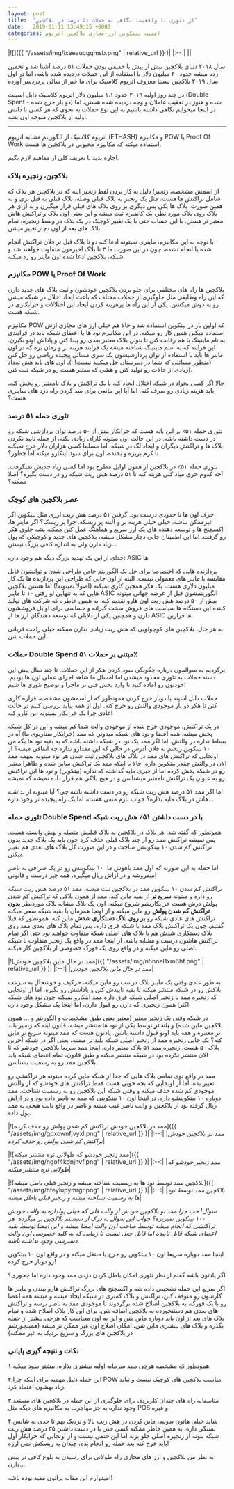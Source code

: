 ```yaml
---
layout: post
title:  "از تئوری تا واقعیت: نگاهی به حملات ۵۱ درصد در بلاکچین"
date:   2019-01-11 13:49:15 +0000
categories: امنیت بیتکوین ارز-مجازی بلاکچین اتریوم
---
```

|![]({{ "/assets/img/ixeeaucgqmsb.png" | relative_url }} )|
|:--:|
||

سال ۲۰۱۸ دنیای بلاکچین بیش از پیش با حقیقی بودن حملات ۵۱ درصد آشنا شد و تخمین زده میشه حدود ۲۰ میلیون دلار با استفاده از این حملات دزدیده شده باشه، اما در اول سال ۲۰۱۹ بلاکچین نسبتا معروف اتریوم کلاسیک برای ما خبر از سالی پردردسر آورده.

در چند روز اولیه ۲۰۱۹ حدود ۱.۱ میلیون دلار اتریوم کلاسیک دابل اسپنت (Double Spent - دو بار خرج شده) شده و هنوز در تعقیب عاملان و وجه دزدیده شده هستن، اما در اینجا میخوایم نگاهی داشته باشیم به این نوع حملات به نحوی که هر کسی با دانش اولیه از بلاکچین متوجه اون بشه.

---

اتریوم کلاسیک از الگوریتم مشابه اتریوم (ETHASH) و مکانیزم POW یا Proof Of Work استفاده میکنه که مکانیزم محبوبی در بلاکچین ها هست.

اجازه بدید تا تعریف کلی از مفاهیم لازم بگیم.

### بلاکچین، زنجیره بلاک

از اسمش مشخصه، زنجیر! دلیل به کار بردن لفظ زنجیر اینه که در بلاکچین هر بلاک که شامل تراکنش ها هست، مثل یک زنجیر به بلاک قبلی وصله، بلاک قبلی به قبل تری و به همین صورت. بلاک ها یکی پس دیگری بر روی بلاک های قبلی قرار میگیرن و به ازای هر بلاک روی بلاک مورد نظر، یک کانفیرم ثبت میشه و این یعنی اون بلاک و تراکنش هاش معتبر تر هستن. با این حساب حتی با یک تغییر کوچیک در یک بلاک در وسط زنجیره، تمام بلاک های بعد از اون دچار تغییر میشن.

با توجه به این مکانیزم، ماینری نمیتونه ادعا کنه دو تا بلاک قبل تر فلان تراکنش انجام شده یا انجام نشده، چون در این صورت ما ۳ تا بلاک اخیرمون متفاوت خواهند شد و شبکه، بلاکچین ادعا شده اون ماینر رو رد میکنه.

### مکانیزم POW یا Proof Of Work

بلاکچین ها راه های مختلفی برای جلو بردن بلاکچین خودشون و ثبت بلاک های جدید دارن که این راه وظایفی مثل جلوگیری از حملات مختلف که باعث ایجاد اخلال در شبکه میشن رو به دوش میکشن. یکی از این راه ها پرهزینه کردن ایجاد این اختلالات و خرابکاری در شبکه هست.

مکانیزم POW که اولین بار در بیتکوین استفاده شد و حالا هم خیلی ارز های مجازی ازش استفاده میکنن همین کار رو میکنه. در این مکانیزم نود ها یا اعضای شبکه باید در فرایندی به نام ماینینگ با هم رقابت کنن تا بتونن بلاک معتبر بعدی رو پیدا کنن و پاداش اونو بگیرن. این فرایند که به اسم ماینینگ شناخته میشه یک فرایند هزینه بر و زمان بره که در اون ماینر ها باید با استفاده از توان پردازشیشون یک سری مسائل پیچیده ریاضی رو حل کنن (منظور مسائلی که شما در دبیرستان حل میکنید نیست! :)، اون های باید هش تعداد زیادی از حالات رو تولید کنن و هشی که معتبر هست رو در شبکه ثبت کنن).

حالا اگر کسی بخواد در شبکه اختلال ایجاد کنه یا یک تراکنش و بلاک نامعتبر رو پخش کنه، باید هزینه زیادی رو صرف کنه. اما آیا این مانعی برای سد کردن راه دزد های سایبری هست؟

### تئوری حمله ۵۱ درصد

تئوری حمله ۵۱٪ بر این پایه هست که خرابکار بیش از ۵۰ درصد توان پردازشی شبکه رو در دست داشته باشه. در این حالت اون میتونه کارای زیادی بکنه، از جمله تایید نکردن بلاک ها و تراکنش دیگران و ایجاد لگ در شبکه، اما مسلما کسی هزاران دلار خرج نمیکنه تا کرم بریزه و بخنده، اون برای سود اینکارو میکنه اما چطور؟

تئوری حمله ۵۱٪ در بلاکچین از همون اوایل مطرح بود اما کسی زیاد جدیش نمیگرفت. آخه کدوم خری میاد کلی هزینه کنه تا ۵۱ درصد هش ریت شبکه رو در دست بگیره؟ اصلا ممکنه؟

### عصر بلاکچین های کوچک

حرف اون ها تا حدودی درست بود. گرفتن ۵۱ درصد هش ریت ارزی مثل بیتکوین اگر غیرممکن نباشه، خیلی خیلی هزینه بر و البته پر ریسکه. چرا پر ریسک؟ اگر ماینر ها، اکسچنج ها و توسعه دهنده های یک ارز سریع و هماهنگ عمل کنن ممکنه بشه جلوی هکر رو گرفت. اما این اطمینان جایی دچار مشکل میشه، بلاکچین های جدید و کوچیکی که پول زیاد دارن ولی به اندازه کافی بزرگ نیستن...

جدای از این یک تهدید بزرگ دیگه هم وجود داره: ASIC ها

پردازنده هایی که اختصاصا برای حل یک الگوریتم خاص طراحی شدن و توانشون قابل مقایسه با ماینر های معمولی نیست. البته از اون جایی که طراحی این پردازنده ها یک کار میلیون دلاری هست، یک هکر همچین کاری نمیکنه (اصولا نمیتونه!) اما هستن بلاکچین هایی که به تنهایی لو رفتن ۱۰ تا ماینر ASIC الگوریتمشون قبل از عرضه جهانی میتونه بیش از ۵۰ درصد هش ریت اون هارو تقدیم کنه. به همین خاطره که شرکت های تولید کننده این دستگاه ها سیاست های فروش سخت گیرانه و حساسی برای اوایل فروششون دارن و همچنین یکی از دلایلی که توسعه دهندگان ارز ها از ASIC ها فرارین.

به هر حال، بلاکچین های کوچولویی که هش ریت زیادی ندارن ممکنه خیلی راحت قربانی این حملات شن.

### حملات Double Spend مبتنی بر حملات ۵۱٪

برگردیم به سوالمون درباره چگونگی سود کردن هکر از این حملات. تا چند سال پیش این دسته حملات به تئوری محدود میشدن اما امسال ما شاهد اجرای عملی اون ها بودیم. خودتون رو آماده کنید تا وارد بخش فنی تر ماجرا و توضیح تئوری ها شیم!

حملات دابل اسپند یا دوبار خرج کردن همونطور که از اسمشون مشخصه، قراره کاری کنن تا هکر دو بار موجودی والتش رو خرج کنه. اول از همه بیاید بررسی کنیم در حالت عادی چرا یک خرابکار نمیتونه این کارو کنه!

در یک تراکنش، موجودی خرج شده از موجودی والت شما کم میشه و این در کل شبکه پخش میشه. همه اعضا و نود های شبکه میدونن که ممد (خرابکار سناریوی ما) آه در بساط نداره در والتش. اما اگر ممد یک نود در شبکه داشته باشه که به بقیه نود ها بگه من ۱۰ بیتکوین ریختم به فلان آدرس در حالی که این مقدارو نداره چه اتفاقی میفته؟ از اونجایی که تراکنش های ممد در بلاک های بلاکچین ثبت شدن هر نود میتونه بفهمه ممد الان در والتش چقدر بیتکوین داره. حالا با اینکه ممد یک تراکنش ساین شده و ظاهرا معتبر رو در شبکه پخش کرده اما از چیزی مایه گذاشته که نداره (بیتکوین) و نود ها این تراکنش رو به عنوان یک تراکنش نامعتبر میشناسن و در هیچ بلاکی هم قرار داده نمیشه که نمیشه.

اما اگر ممد ۵۱ درصد هش ریت شبکه رو در دست داشته باشه چی؟ آیا میتونه از نداشته هاش در بلاک مایه بذاره؟ جواب بازم منفی هست، اما یک راه پیچیده تر وجود داره...

### تئوری حمله Double Spend با در دست داشتن ۵۱٪ هش ریت شبکه

همونطور که گفته شد، هر بلاک در بلاکچین به بلاک قبلیش متصله و بهش وابسته هست. پس نمیشه تراکنش ممد رو از چند بلاک قبلی حذف کرد چون باید یک بلاک جدید بدون تراکنش کم شدن ۱۰ بیتکوینش ساخت و در این صورت کل بلاک های بعدی هم تغییر میکنن.

اما حمله به این صورته که اول ممد باهوش ما، ۱۰ بیتکوینش رو در یک صرافی به ناصر میفروشه و در ازاش ریال میگیره، همه چیز درست و قانونی!

تراکنش کم شدن ۱۰ بیتکوین ممد در بلاکچین ثبت میشه. ممد ۵۱ درصد هش ریت شبکه رو داره و میتونه **سریع تر** از بقیه ماین کنه. ممد از همون بلاکی که تراکنش کم شدن پولش درش هست خرابکاریشو شروع میکنه. اون یک بلاک مشابه بلاک موردنظر **بدون تراکنش کم شدن پولش** رو ماین میکنه و از اونجا همزمان با بقیه شبکه سعی میکنه تراکنش های عادی شبکه رو **بر روی بلاک دستکاری شدش** ماین کنه. همونطور که قبلا گفتیم، چون یک تراکنش بلاک ممد با شبکه فرق داره، پس تمام بلاک های بعدی ممد روی بلاک دستکاری شدش هم با بلاک های اصلی شبکه متفاوت خواهند بود حتی اگر تمام تراکنش هاشون درست و مشابه باشه. از اینجا ممد در واقع یک زنجیر متفاوت با شبکه اصلی رو ماین میکنه و در واقع روی یک فورک خصوصی از بلاکچین کار میکنه.

|![ممد در حال ماین بلاکچین خودش]({{ "/assets/img/n5nnel1xm6hf.png" | relative_url }} )|
|:--:|
|*ممد در حال ماین بلاکچین خودش*|

به طور عادی وقتی یک ماینر بلاک درست رو ماین میکنه، خرکیف و خوشحال به سرعت بلاکش رو در شبکه منتشر میکنه تا بقیه تاییدش کنن و پاداشش رو بگیره، اما از اونجایی که زنجیره ممد با زنجیر اصلی شبکه فرق داره ممد اینکارو نمیکنه چون نود های شبکه اکثرا همون زنجیری که دارن رو قبول دارن، اما اینجا یک مشکل وجود داره.

در شبکه وقتی یک زنجیر معتبر (معتبر یعنی طبق مشخصات و الگوریتم و ... همون بلاکچین ماین شده) و **بلند تر** توسط یکی از نود ها منتشر میشه، قانون اینه که زنجیر بلند تر معتبره و همه باید اونو قبول داشته باشن. یادتون هست که ممد میتونه سریع تر ماین کنه؟ یک جایی زنجیره ممد از زنجیر اصلی شبکه بلند تر میشه، یعنی اگر در شبکه آخرین بلاک ۵۰ هست، زنجیره ممد ۵۱ بلاک معتبر داره. اینجا ممد سریعا بلاکچین خودشو که تا الان منتشر نکرده بود در شبکه منتشر میکنه و طبق قانون، تمام اعضای شبکه باید بلاکچین ممد رو به رسمیت بشناسن.

ممد در واقع توی تمامی بلاک هایی که جدا از شبکه ماین کرده میتونه هر تراکنشی رو تغییر بده، اما از اونجایی که بچه خوبی هست فقط تراکنش های خودشو که از والتش موجودی کم شده حذف میکنه و وقتی شبکه این بلاکچین رو به رسمیت شناخت، ممد دوباره ۱۰ بیتکوینشو داره. در اینجا اون ۱۰ بیتکوینی که ممد به ناصر داده بود و در ازاش ریال گرفته بود از بلاکچین و والت ناصر غیب میشه و ناصر در واقع بابت هیچی به ممد پول داده.

|![ممد در بلاکچین خودش تراکنش کم شدن پولش رو حذف کرده]({{ "/assets/img/gpxownfjvyxl.png" | relative_url }} )|
|:--:|
|*ممد در بلاکچین خودش تراکنش کم شدن پولش رو حذف کرده*|

|![ممد زنجیر خودشو که طولانی تره منتشر میکنه]({{ "/assets/img/ngof4kdnjhvf.png" | relative_url }} )|
|:--:|
|*ممد زنجیر خودشو که طولانی تره منتشر میکنه*|

|![بلاکچین ممد توسط نود ها به رسمیت شناخته میشه و زنجیر قبلی باطل میشه]({{ "/assets/img/hfeylupymrgr.png" | relative_url }} )|
|:--:|
|*بلاکچین ممد توسط نود ها به رسمیت شناخته میشه و زنجیر قبلی باطل میشه*|

_سوال! خب چرا ممد تو بلاکچین خودش از والت قلی که خیلی پولداره به والت خودش ۱۰۰ بیتکوین نمیریزه؟ جواب این سوال به درک از سیستم بلاکچین بر میگرده. هر تراکنشی که انجام میشه توسط صاحب اون والت امضا میشه و این امضا توسط بقیه اعضای شبکه قابل تاییده اما قابل جعل نیست تا زمانی که به کلید خصوصی اون والت دسترسی وجود نداشته باشه._

اینجا ممد دوباره سریعا اون ۱۰ بیتکوین رو خرج یا منتقل میکنه و در واقع اون ۱۰ بیتکوین رو دوبار خرج کرده!

اگر یادتون باشه گفتم از نظر تئوری امکان باطل کردن دزدی ممد وجود داره اما چجوری؟

اگر سریع این حمله تشخیص داده شه و اکسچنج های بزرگ تراکنش هارو ببندن و ماینر ها کارشون رو متوقف کنن، تراکنش و بلاک کمتری در شبکه ایجاد میشه و میشه همه اعضا رو با یک فورک، به بلاکچین اصلاح شده برگردوند تا موجودی ممد به ناصر برسه و تراکنش های بعدی هم دستنخورده به بلاکچین اضافه شن. برای این کار بلاک اصلاح شده و تمام بلاک های بعد از اون باید دوباره ماین شن و این به اون معناست که هرچی بیشتر از حمله بگذره و بلاک های بیشتری ماین شن، امکان اصلاح اون غیر ممکن تر میشه (همینجورشم در بلاکچین های بزرگ و سریع نزدیک به غیر ممکنه)

### نکات و نتیجه گیری پایانی

۱.همونطور که مشخصه هرچی ممد سرمایه اولیه بیشتری بذاره، بیشتر سود میکنه.

۲.این حمله دلیل مهمیه برای اینکه چرا POW مناسب بلاکچین های کوچیک نیست و نباید زیاد بهشون اعتماد کرد.

۳.متاسفانه راه های چندان کاربردی برای جلوگیری از این حمله در بلاکچین های مستعد وجود نداره به جز مهاجرت به مکانیزم های دیگه مثل POS و غیره.

۴.شاید خیلی هاتون بدونید، ماین کردن در هش ریت بالا و نزدیک بهم تا حدی به شانس بستگی داره، به همین خاطر ممکنه کسی حتی با در دست داشتن ۳۵ درصد هش ریت شبکه بتونه از زنجیره اصلی جلو بزنه اما این حتمی نیست و از اونجایی که خرابکار اول باید خرج کنه بعد حمله رو انجام بده، چندان به ریسکش نمی ارزه!

به نظر من بلاکچین و ارز های مجازی راه طولانی برای رسیدن به بلوغ کافی در پیش دارن...

امیدوارم این مقاله براتون مفید بوده باشه!